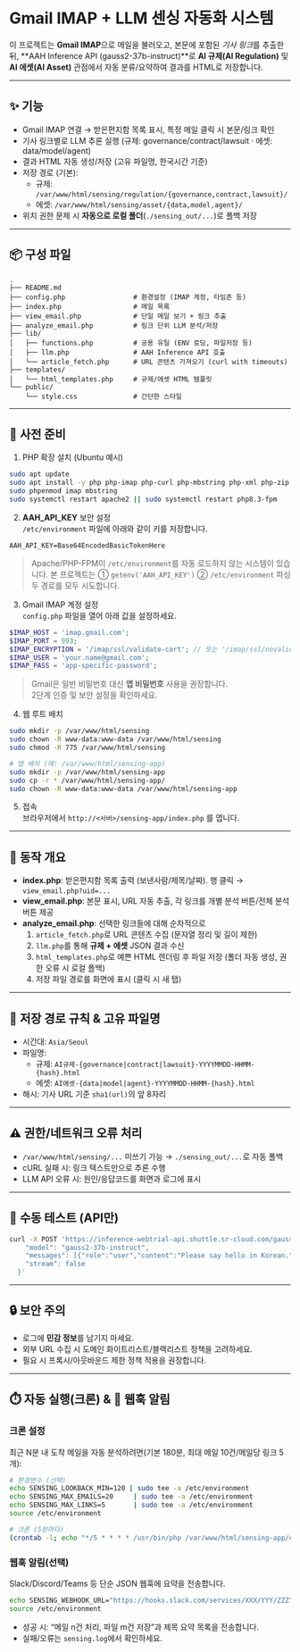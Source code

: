 # Gmail IMAP + LLM 센싱 자동화 시스템

이 프로젝트는 **Gmail IMAP**으로 메일을 불러오고, 본문에 포함된 *기사 링크*를 추출한 뒤, **AAH Inference API (gauss2-37b-instruct)**로
**AI 규제(AI Regulation)** 및 **AI 에셋(AI Asset)** 관점에서 자동 분류/요약하여 결과를 HTML로 저장합니다.

---

## ✨ 기능
- Gmail IMAP 연결 → 받은편지함 목록 표시, 특정 메일 클릭 시 본문/링크 확인
- 기사 링크별로 LLM 추론 실행 (규제: governance/contract/lawsuit · 에셋: data/model/agent)
- 결과 HTML 자동 생성/저장 (고유 파일명, 한국시간 기준)
- 저장 경로 (기본):
  - 규제: `/var/www/html/sensing/regulation/{governance,contract,lawsuit}/`
  - 에셋: `/var/www/html/sensing/asset/{data,model,agent}/`
- 위치 권한 문제 시 **자동으로 로컬 폴더**(`./sensing_out/...`)로 폴백 저장

---

## 📦 구성 파일
```
.
├── README.md
├── config.php                 # 환경설정 (IMAP 계정, 타임존 등)
├── index.php                  # 메일 목록
├── view_email.php             # 단일 메일 보기 + 링크 추출
├── analyze_email.php          # 링크 단위 LLM 분석/저장
├── lib/
│   ├── functions.php          # 공용 유틸 (ENV 로딩, 파일저장 등)
│   ├── llm.php                # AAH Inference API 호출
│   └── article_fetch.php      # URL 콘텐츠 가져오기 (curl with timeouts)
├── templates/
│   └── html_templates.php     # 규제/에셋 HTML 템플릿
└── public/
    └── style.css              # 간단한 스타일
```

---

## 🔧 사전 준비
1) PHP 확장 설치 (Ubuntu 예시)
```bash
sudo apt update
sudo apt install -y php php-imap php-curl php-mbstring php-xml php-zip
sudo phpenmod imap mbstring
sudo systemctl restart apache2 || sudo systemctl restart php8.3-fpm
```

2) **AAH_API_KEY** 보안 설정  
`/etc/environment` 파일에 아래와 같이 키를 저장합니다.
```
AAH_API_KEY=Base64EncodedBasicTokenHere
```
> Apache/PHP-FPM이 `/etc/environment`를 자동 로드하지 않는 시스템이 있습니다. 본 프로젝트는
> ① `getenv('AAH_API_KEY')` ② `/etc/environment` 파싱 두 경로를 모두 시도합니다.

3) Gmail IMAP 계정 설정  
`config.php` 파일을 열어 아래 값을 설정하세요.
```php
$IMAP_HOST = 'imap.gmail.com';
$IMAP_PORT = 993;
$IMAP_ENCRYPTION = '/imap/ssl/validate-cert'; // 또는 '/imap/ssl/novalidate-cert'
$IMAP_USER = 'your.name@gmail.com';
$IMAP_PASS = 'app-specific-password';
```
> Gmail은 일반 비밀번호 대신 **앱 비밀번호** 사용을 권장합니다.  
> 2단계 인증 및 보안 설정을 확인하세요.

4) 웹 루트 배치
```bash
sudo mkdir -p /var/www/html/sensing
sudo chown -R www-data:www-data /var/www/html/sensing
sudo chmod -R 775 /var/www/html/sensing

# 앱 배치 (예: /var/www/html/sensing-app)
sudo mkdir -p /var/www/html/sensing-app
sudo cp -r * /var/www/html/sensing-app/
sudo chown -R www-data:www-data /var/www/html/sensing-app
```

5) 접속  
브라우저에서 `http://<서버>/sensing-app/index.php` 를 엽니다.

---

## 🧠 동작 개요
- **index.php**: 받은편지함 목록 출력 (보낸사람/제목/날짜). 행 클릭 → `view_email.php?uid=...`
- **view_email.php**: 본문 표시, URL 자동 추출, 각 링크를 개별 분석 버튼/전체 분석 버튼 제공
- **analyze_email.php**: 선택한 링크들에 대해 순차적으로
  1) `article_fetch.php`로 URL 콘텐츠 수집 (문자열 정리 및 길이 제한)
  2) `llm.php`를 통해 **규제 + 에셋** JSON 결과 수신
  3) `html_templates.php`로 예쁜 HTML 렌더링 후 파일 저장 (폴더 자동 생성, 권한 오류 시 로컬 폴백)
  4) 저장 파일 경로를 화면에 표시 (클릭 시 새 탭)

---

## 📁 저장 경로 규칙 & 고유 파일명
- 시간대: `Asia/Seoul`
- 파일명:  
  - 규제: `AI규제-{governance|contract|lawsuit}-YYYYMMDD-HHMM-{hash}.html`
  - 에셋: `AI에셋-{data|model|agent}-YYYYMMDD-HHMM-{hash}.html`
- 해시: 기사 URL 기준 `sha1(url)`의 앞 8자리

---

## ⚠️ 권한/네트워크 오류 처리
- `/var/www/html/sensing/...` 미쓰기 가능 → `./sensing_out/...`로 자동 폴백
- cURL 실패 시: 링크 텍스트만으로 추론 수행
- LLM API 오류 시: 원인/응답코드를 화면과 로그에 표시

---

## 🧪 수동 테스트 (API만)
```bash
curl -X POST 'https://inference-webtrial-api.shuttle.sr-cloud.com/gauss2-37b-instruct/v1/chat/completions'   -H "Authorization: Basic $AAH_API_KEY"   -H 'Content-Type: application/json'   -d '{
    "model": "gauss2-37b-instruct",
    "messages": [{"role":"user","content":"Please say hello in Korean."}],
    "stream": false
  }'
```

---

## 🔒 보안 주의
- 로그에 **민감 정보**를 남기지 마세요.
- 외부 URL 수집 시 도메인 화이트리스트/블랙리스트 정책을 고려하세요.
- 필요 시 프록시/아웃바운드 제한 정책 적용을 권장합니다.


---

## ⏱️ 자동 실행(크론) & 🔔 웹훅 알림

### 크론 설정
최근 N분 내 도착 메일을 자동 분석하려면(기본 180분, 최대 메일 10건/메일당 링크 5개):
```bash
# 환경변수 (선택)
echo SENSING_LOOKBACK_MIN=120 | sudo tee -a /etc/environment
echo SENSING_MAX_EMAILS=20     | sudo tee -a /etc/environment
echo SENSING_MAX_LINKS=5       | sudo tee -a /etc/environment
source /etc/environment

# 크론 (5분마다)
(crontab -l; echo "*/5 * * * * /usr/bin/php /var/www/html/sensing-app/cron_scan.php >> /var/www/html/sensing-app/sensing.log 2>&1") | crontab -
```

### 웹훅 알림(선택)
Slack/Discord/Teams 등 단순 JSON 웹훅에 요약을 전송합니다.
```bash
echo SENSING_WEBHOOK_URL="https://hooks.slack.com/services/XXX/YYY/ZZZ" | sudo tee -a /etc/environment
source /etc/environment
```
- 성공 시: “메일 n건 처리, 파일 m건 저장”과 제목 요약 목록을 전송합니다.
- 실패/오류는 `sensing.log`에서 확인하세요.
